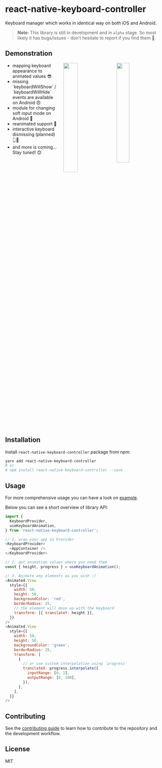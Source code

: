 # react-native-keyboard-controller

Keyboard manager which works in identical way on both iOS and Android.

> **Note**: This library is still in development and in `alpha` stage. So most likely it has bugs/issues - don't hesitate to report if you find them 🙂.

## Demonstration

<div>
  <div>
    <img align="right" width="28.65%" style="margin-left: 20px" src="./gifs/ios.gif?raw=true">
    <img align="right" width="30%" style="margin-left: 20px" src="./gifs/android.gif?raw=true">
  </div>
  <div>
    <ul>
      <li>mapping keyboard appearance to animated values 😎</li>
      <li>missing `keyboardWillShow` / `keyboardWillHide` events are available on Android 😍</li>
      <li>module for changing soft input mode on Android 🤔</li>
      <li>reanimated support 🚀</li>
      <li>interactive keyboard dismissing (planned) 👆📱</li>
      <li>and more is coming... Stay tuned! 😊</li>
    </ul>
  </div>
</div>

<br clear="right" />

## Installation

Install `react-native-keyboard-controller` package from npm:

```sh
yarn add react-native-keyboard-controller
# or
# npm install react-native-keyboard-controller --save
```

## Usage

For more comprehensive usage you can have a look on [example](https://github.com/kirillzyusko/react-native-keyboard-controller/tree/main/example).

Below you can see a short overview of library API:

```js
import {
  KeyboardProvider,
  useKeyboardAnimation,
} from 'react-native-keyboard-controller';

// 1. wrap your app in Provider
<KeyboardProvider>
  <AppContainer />
</KeyboardProvider>

// 2. get animation values where you need them
const { height, progress } = useKeyboardAnimation();

// 3. Animate any elements as you wish :)
<Animated.View
  style={{
    width: 50,
    height: 50,
    backgroundColor: 'red',
    borderRadius: 25,
    // the element will move up with the keyboard
    transform: [{ translateY: height }],
  }}
/>
<Animated.View
  style={{
    width: 50,
    height: 50,
    backgroundColor: 'green',
    borderRadius: 25,
    transform: [
      {
        // or use custom interpolation using `progress`
        translateX: progress.interpolate({
          inputRange: [0, 1],
          outputRange: [0, 100],
        }),
      },
    ],
  }}
/>
```

## Contributing

See the [contributing guide](CONTRIBUTING.md) to learn how to contribute to the repository and the development workflow.

## License

MIT
